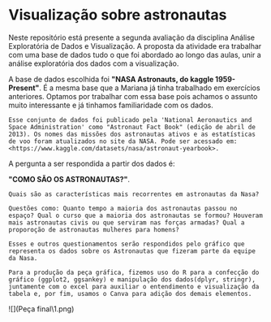 # Visualização sobre astronautas

Neste repositório está presente a segunda avaliação da disciplina Análise Exploratória de Dados e Visualização. A proposta da atividade era trabalhar com uma base de dados tudo o que foi abordado ao longo das aulas, unir a análise exploratória dos dados com a visualização.  

   A base de dados escolhida foi **"NASA Astronauts, do kaggle 1959-Present"**. É a mesma base que a Mariana já tinha trabalhado em exercícios anteriores. Optamos por trabalhar com essa base pois achamos o assunto muito interessante e já tinhamos familiaridade com os dados.

    Esse conjunto de dados foi publicado pela 'National Aeronautics and Space Administration' como "Astronaut Fact Book" (edição de abril de 2013). Os nomes das missões dos astronautas ativos e as estatísticas de voo foram atualizados no site da NASA. Pode ser acessado em: <https://www.kaggle.com/datasets/nasa/astronaut-yearbook>.

   A pergunta a ser respondida a partir dos dados é: 

**"COMO SÃO OS ASTRONAUTAS?"**.

    Quais são as características mais recorrentes em astronautas da Nasa?

    Questões como: Quanto tempo a maioria dos astronautas passou no espaço? Qual o curso que a maioria dos astronautas se formou? Houveram mais astronautas civis ou que serviram nas forças armadas? Qual a proporoção de astronautas mulheres para homens?
    
    Esses e outros questionamentos serão respondidos pelo gráfico que representa os dados sobre os Astronautas que fizeram parte da equipe da Nasa.

    Para a produção da peça gráfica, fizemos uso do R para a confecção do gráfico (ggplot2, ggsankey) e manipulação dos dados(dplyr, stringr), juntamente com o excel para auxiliar o entendimento e visualização da tabela e, por fim, usamos o Canva para adição dos demais elementos.

![](Peça final\1.png) 